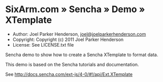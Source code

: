 # SixArm.com » Sencha » Demo » XTemplate

  * Author: Joel Parker Henderson, joel@joelparkerhenderson.com
  * Copyright: Copyright (c) 2011 Joel Parker Henderson
  * License: See LICENSE.txt file

Sencha demo to show how to create a Sencha XTemplate to format data.

This demo is based on the Sencha tutorials and documentation.

See http://docs.sencha.com/ext-js/4-0/#!/api/Ext.XTemplate